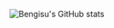 
![Bengisu's GitHub stats](https://github-readme-stats.vercel.app/api?username=bengisu-sahin&show_icons=true&theme=dracula)
